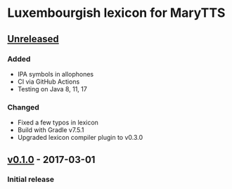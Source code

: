 Luxembourgish lexicon for MaryTTS
=================================

[Unreleased]
------------

### Added

- IPA symbols in allophones
- CI via GitHub Actions
- Testing on Java 8, 11, 17

### Changed

- Fixed a few typos in lexicon
- Build with Gradle v7.5.1
- Upgraded lexicon compiler plugin to v0.3.0

[v0.1.0] - 2017-03-01
---------------------

### Initial release

[Unreleased]: https://github.com/marytts/marytts-lexicon-lb/compare/v0.1.0...HEAD
[v0.1.0]: https://github.com/marytts/marytts-lexicon-lb/tree/v0.1.0
